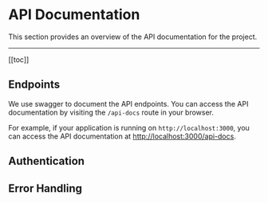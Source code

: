 # API Documentation

This section provides an overview of the API documentation for the project.

---

[[toc]]

## Endpoints

We use swagger to document the API endpoints. You can access the API documentation by visiting the `/api-docs` route in your browser.

For example, if your application is running on `http://localhost:3000`, you can access the API documentation at <http://localhost:3000/api-docs>.

## Authentication

## Error Handling